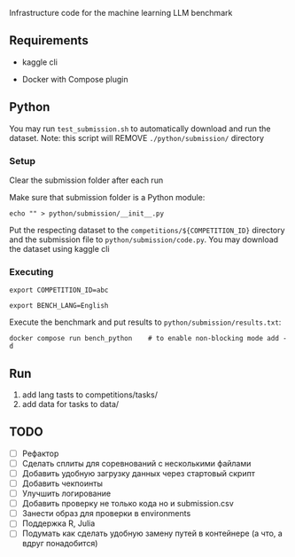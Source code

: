 Infrastructure code for the machine learning LLM benchmark

## Requirements

- kaggle cli

- Docker with Compose plugin

## Python

You may run `test_submission.sh` to automatically download and run the dataset. Note: this script will REMOVE `./python/submission/` directory

### Setup

Clear the submission folder after each run

Make sure that submission folder is a Python module:

`echo "" > python/submission/__init__.py`

Put the respecting dataset to the `competitions/${COMPETITION_ID}` directory and the submission file to `python/submission/code.py`. You may download the dataset using kaggle cli


### Executing

`export COMPETITION_ID=abc`

`export BENCH_LANG=English`

Execute the benchmark and put results to `python/submission/results.txt`:

`docker compose run bench_python    # to enable non-blocking mode add -d`

## Run
1) add lang tasts to competitions/tasks/
2) add data for tasks to data/
## TODO

- [ ] Рефактор
- [ ] Сделать сплиты для соревнований с несколькими файлами
- [ ] Добавить удобную загрузку данных через стартовый скрипт
- [ ] Добавить чекпоинты
- [ ] Улучшить логирование
- [ ] Добавить проверку не только кода но и submission.csv
- [ ] Занести образ для проверки в environments
- [ ] Поддержка R, Julia
- [ ] Подумать как сделать удобную замену путей в контейнере (а что, а вдруг понадобится)